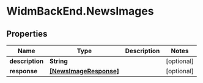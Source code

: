# WidmBackEnd.NewsImages

## Properties

Name | Type | Description | Notes
------------ | ------------- | ------------- | -------------
**description** | **String** |  | [optional] 
**response** | [**[NewsImageResponse]**](NewsImageResponse.md) |  | [optional] 


